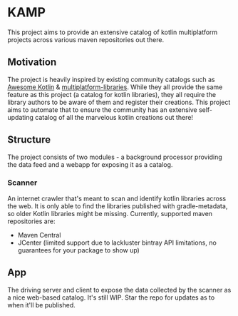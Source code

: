 # KAMP
This project aims to provide an extensive catalog of kotlin multiplatform projects across various maven repositories
out there.

## Motivation
The project is heavily inspired by existing community catalogs such as [Awesome Kotlin](https://github.com/KotlinBy/awesome-kotlin)
& [multiplatform-libraries](https://github.com/icerockdev/multiplatform-libraries). While they all provide the same feature 
as this project (a catalog for kotlin libraries), they all require the library authors to be aware of them and register 
their creations. This project aims to automate that to ensure the community has an extensive self-updating catalog of 
all the marvelous kotlin creations out there!

## Structure
The project consists of two modules - a background processor providing the data feed and a webapp for exposing it as a catalog.

### Scanner
An internet crawler that's meant to scan and identify kotlin libraries across the web. 
It is only able to find the libraries published with gradle-metadata, so older Kotlin libraries might be missing.
Currently, supported maven repositories are:
* Maven Central
* JCenter (limited support due to lackluster bintray API limitations, no guarantees for your package to show up)

## App
The driving server and client to expose the data collected by the scanner as a nice web-based catalog.
It's still WIP. Star the repo for updates as to when it'll be published.

  
